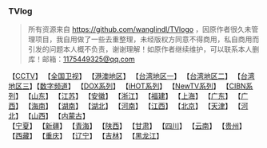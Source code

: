 ### TVlog
> 所有资源来自 https://github.com/wanglindl/TVlogo ，因原作者很久未管理项目，我自用做了一些去重整理，未经版权方同意不得商用，私自商用而引发的问题本人概不负责，谢谢理解！如原作者继续维护，可以联系本人删库！邮箱：1175449325@qq.com
> 
【[CCTV](./md/央视.md)】     【[全国卫视](./md/全国卫视.md)】     【[港澳地区](./md/港澳地区.md)】     【[台湾地区一](./md/台湾频道一.md)】     【[台湾地区二](./md/台湾频道二.md)】     【[台湾地区三](./md/台湾频道三.md)】【[数字频道](./md/数字频道.md)】     【[DOX系列](./md/DOX系列.md)】     【[iHOT系列](./md/iHOT系列.md)】     【[NewTV系列](./md/NewTV系列.md)】     【[CIBN系列](./md/CIBN系列.md)】     【[山东](./md/山东.md)】     【[江苏](./md/江苏.md)】     【[安徽](./md/安徽.md)】     【[浙江](./md/23.md)】     【[福建](./md/24.md)】     【[上海](./md/25.md)】     【[广东](./md/26.md)】     【[广西](./md/27.md)】     【[海南](./md/28.md)】     【[湖南](./md/29.md)】     【[湖北](./md/30.md)】     【[河南](./md/31.md)】     【[江西](./md/32.md)】     【[北京](./md/33.md)】     【[天津](./md/34.md)】     【[河北](./md/35.md)】     【[山西](./md/36.md)】     【[内蒙古](./md/37.md)】          
【[宁夏](./md/38.md)】     【[新疆](./md/39.md)】    【[青海](./md/40.md)】     【[陕西](./md/41.md)】     【[甘肃](./md/42.md)】     【[四川](./md/43.md)】     【[云南](./md/44.md)】     【[贵州](./md/45.md)】     【[西藏](./md/46.md)】     【[重庆](./md/47.md)】     【[辽宁](./md/48.md)】     【[吉林](./md/49.md)】     【[黑龙江](./md/50.md)】
